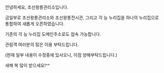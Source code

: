 안녕하세요, 조선왕릉관리소입니다.

금일부로 조선왕릉관리소와 조선왕릉전시관, 그리고 각 능 누리집을 하나의 누리집으로 통합하여 새롭게 오픈하였습니다.

기존의 각 능 누리집 도메인주소로도 접속 가능합니다.

관람객 여러분의 많은 이용 부탁드립니다.

(현재 일부 내용이 수정중에 있사오니, 이점 양해부탁드립니다.)

새해 복 많이 받으세요!^^